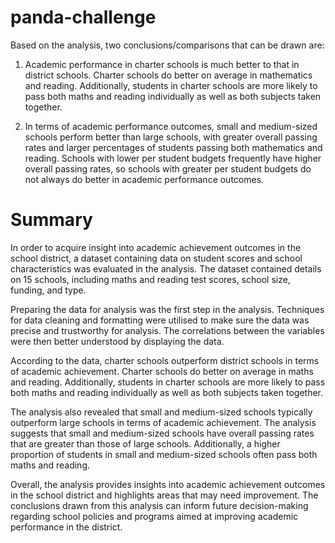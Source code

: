 # panda-challenge

Based on the analysis, two conclusions/comparisons that can be drawn are:

1.	Academic performance in charter schools is much better to that in district schools. Charter schools do better on average in mathematics and reading. Additionally, students in charter schools are more likely to pass both maths and reading individually as well as both subjects taken together.

2.	In terms of academic performance outcomes, small and medium-sized schools perform better than large schools, with greater overall passing rates and larger percentages of students passing both mathematics and reading. Schools with lower per student budgets frequently have higher overall passing rates, so schools with greater per student budgets do not always do better in academic performance outcomes.

# Summary 
In order to acquire insight into academic achievement outcomes in the school district, a dataset containing data on student scores and school characteristics was evaluated in the analysis. The dataset contained details on 15 schools, including maths and reading test scores, school size, funding, and type.

Preparing the data for analysis was the first step in the analysis. Techniques for data cleaning and formatting were utilised to make sure the data was precise and trustworthy for analysis. The correlations between the variables were then better understood by displaying the data.

According to the data, charter schools outperform district schools in terms of academic achievement. Charter schools do better on average in maths and reading. Additionally, students in charter schools are more likely to pass both maths and reading individually as well as both subjects taken together.

The analysis also revealed that small and medium-sized schools typically outperform large schools in terms of academic achievement. The analysis suggests that small and medium-sized schools have overall passing rates that are greater than those of large schools. Additionally, a higher proportion of students in small and medium-sized schools often pass both maths and reading.


Overall, the analysis provides insights into academic achievement outcomes in the school district and highlights areas that may need improvement. The conclusions drawn from this analysis can inform future decision-making regarding school policies and programs aimed at improving academic performance in the district.
